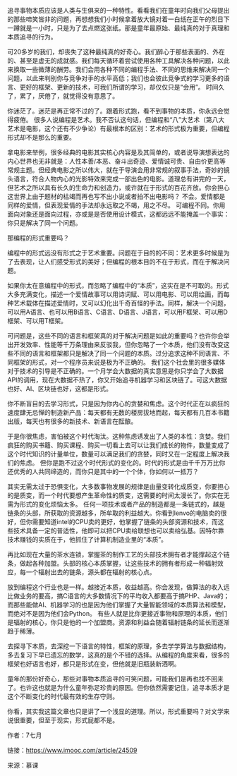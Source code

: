 追寻事物本质应该是人类与生俱来的一种特性。看看我们在童年时向我们父母提出的那些啼笑皆非的问题，再想想我们小时候拿着放大镜对着一白纸在正午的烈日下一蹲就是一小时，只是为了去点燃这张纸。那是童年最原始、最纯真的对于真理和本质追寻的行为。

可20多岁的我们，却丧失了这种最纯真的好奇心。我们醉心于那些表面的、外在的、甚至是虚无的成就感。我们每天循环着尝试使用各种工具解决各种问题，以此来换取一些微薄的酬劳。我们会用各种不同的编程手法、不同的思维来解决同一个问题，以此来判别你与竞争对手的水平高低；我们也会彼此竞争式的学习更多的语言、更好的框架、更新的技术，可我们所谓的学习，却仅仅只是“会用”。
时间久了，累了，厌倦了，就觉得没有意思了。

你迷茫了。迷茫是再正常不过的了。跟着形式跑，看不到事物的本质，你永远会觉得疲倦。
很多人说编程是艺术。我不否认这句话，但编程和“八”大艺术（第八大艺术是电影，这个还有不少争论）有最根本的区别：艺术的形式极为重要，但编程形式却不是那么的重要。

拿电影来举例，很多经典的电影其实核心内容是及其简单的，或者说导演想表达的内心世界也无非就是：人性本善/本恶、奋斗出奇迹、爱情诚可贵、自由价更高等常规主题。但经典电影之所以伟大，就在于导演会用非常规的叙事手法，奇妙的镜头语言，符合人物内心的光影特效来完成一部出色的电影。道理总有讲完的一天，但艺术之所以具有长久的生命力和创造力，或许就在于形式的百花齐放。你会担心这世界上由于题材的枯竭而再也写不出小说或者拍不出电影吗？
不会。爱情都是同样的爱情，但表现爱情的手法却永远取之不竭，用之不尽。
可编程不同。你用面向对象还是面向过程，亦或是是否使用设计模式，这都远远不能掩盖一个事实：你只是解决了同一个问题。

那编程的形式重要吗？

编程中的形式远没有形式之于艺术重要。问题在于目的的不同：艺术更多时候是为了去表现，让人们感受形式的美好；但编程的根本目的不在于形式，而在于解决问题。

如果你太在意编程中的形式，而忽略了编程中的“本质”，这实在是不可取的。形式大多充满变化，描述一个爱情故事可以用诗词赋、可以用电影、可以用绘画，而每种艺术载体在描述爱情时，又可以幻化出千奇百怪的手法。同样，解决一个问题，可以用A语言、也可以用B语言、C语言、D语言、J语言，可以用F框架、可以用D框架、可以用T框架。
 
可问题是，这些不同的语言和框架真的对于解决问题是如此的重要吗？也许你会举出开发效率、性能等千万条理由来反驳我，但你忽略了一个本质，他们没有改变这些不同的语言和框架都只是解决了同一个问题的本质。过分追求这种不同语言、不同框架的形式，对一个程序员来说是极为不正确的。
我们这个社会里的很多媒体对于技术的引导是不正确的。一个月学会大数据的真实意思是你只学会了大数据API的调用，现在大数据不热了，你又开始追寻机器学习和区块链了。可这大数据也好、AI、区块链也好，这都是形式。


你不断盲目的去学习形式，只是因为你内心的贪婪和焦虑。这个时代正在以疯狂的速度肆无忌惮的制造新产品：每天都有无数的楼房拔地而起，每天都有几百本书籍出版，每天也有很多的新技术、新语言在酝酿。


于是你很焦虑，害怕被这个时代淘汰。这种焦虑诱发出了人类的本性：贪婪。我们疯狂的购买书籍、购买课程、购买一切看上去可以让我们成长的物件，数量变成了这个时代知识的计量单位，数量可以满足我们的贪婪，同时又在一定程度上解决我们的焦虑。
但你是跑不过这个时代形式的变化的。时代的形式是由千千万万比你还优秀的人共同缔造的，而你只是其中的一个个体，你如何以一抵万？

其实无需太过于恐惧变化，大多数事物发展的规律是由量变转化成质变，你要担心的是质变，而一个时代要想产生革命性的质变，这需要的时间太漫长了。你实在无需为形式的变化烦恼太多。
任何一项技术或者产品的制造都是一条链式的，越是链条的头部，所获取的资源越多，所牟取的利益越大。你看到lenvo的电脑卖的很好，但你需要知道intel的CPU卖的更好，他掌握了链条的头部资源和技术，而这些技术具备一定的普适性，他即可以把CPU卖给联想也可以卖给弘基。因特尔靠技术赚钱的实质在于，他抓住了计算机制造业里的“本质”。

再比如现在大量的茶水连锁，掌握茶的制作工艺的头部技术拥有者才能撑起这个链条，做起各种加盟。头部的核心本质掌握，让这些技术的拥有者形成一种辐射效应，每一个辐射出去的链条，源头都在辐射的核心点。

放到编程这个行业也是一样。越接近本质，收益越高。你会发现，做算法的收入远比做业务的要高，搞C语言的大多数情况下的平均收入都要高于搞PHP、Java的；而那些能做AI、机器学习的也是因为他们掌握了大量智能领域的本质算法和模型，而绝对不是因为他们会Python。
有些人就是比你更接近事物和原理的本质，他们是辐射的核心，你只是他的一个加盟商。资源和利益会随着辐射链条的延长而逐渐趋于稀薄。

去探寻下本质，去深挖一下语言的特性，框架的原理，多去学学算法与数据结构，多去复习下早已遗忘的数学，这真的是个不错的选择。从编程的角度来看，很多的框架也好语言也好，都只是形式在变，但他就是旧瓶装新酒啊。

童年的那份好奇心，那些对事物本质追寻的可笑问题，可能我们是再也找不回来了。也许这也就是为什么童年弥足珍贵的原因。但你依然需要记住，追寻本质才是这个不断变化的时代最有效的生存守则。

你看，其实我这篇文章也只是讲了一个浅显的道理。所以，形式重要吗？对文学来说很重要，但至于现实，形式屁都不是。

作者：7七月

链接：https://www.imooc.com/article/24509

来源：慕课
